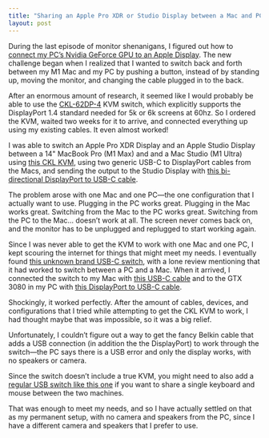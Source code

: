 ```yaml
---
title: "Sharing an Apple Pro XDR or Studio Display between a Mac and PC"
layout: post
---
```

During the last episode of monitor shenanigans, I figured out how to [connect my PC’s Nvidia GeForce GPU to an Apple Display](/2022/10/24/apple-studio-display-from-a-pc-without-thunderbolt). The new challenge began when I realized that I wanted to switch back and forth between my M1 Mac and my PC by pushing a button, instead of by standing up, moving the monitor, and changing the cable plugged in to the back.

After an enormous amount of research, it seemed like I would probably be able to use the [CKL-62DP-4](https://cklkvm.com/products/ckl-2-port-usb-3-0-kvm-switch-displayport-1-4-8k-30hz-for-2-computers-1-monitor-pc-screen-keyboard-mouse-peripheral-audio-sharing-selector-box-with-all-cables-62dp-4) KVM switch, which explicitly supports the DisplayPort 1.4 standard needed for 5k or 6k screens at 60hz. So I ordered the KVM, waited two weeks for it to arrive, and connected everything up using my existing cables. It even almost worked!

I was able to switch an Apple Pro XDR Display and an Apple Studio Display between a 14" MacBook Pro (M1 Max) and and a Mac Studio (M1 Ultra) using [this CKL KVM](https://cklkvm.com/products/ckl-2-port-usb-3-0-kvm-switch-displayport-1-4-8k-30hz-for-2-computers-1-monitor-pc-screen-keyboard-mouse-peripheral-audio-sharing-selector-box-with-all-cables-62dp-4), using two generic USB-C to DisplayPort cables from the Macs, and sending the output to the Studio Display with [this bi-directional DisplayPort to USB-C cable](https://rads.stackoverflow.com/amzn/click/com/B08BY78C42).

The problem arose with one Mac and one PC—the one configuration that I actually want to use. Plugging in the PC works great. Plugging in the Mac works great. Switching from the Mac to the PC works great. Switching from the PC to the Mac… doesn’t work at all. The screen never comes back on, and the monitor has to be unplugged and replugged to start working again.

Since I was never able to get the KVM to work with one Mac and one PC, I kept scouring the internet for things that might meet my needs. I eventually found [this unknown brand USB-C switch](https://rads.stackoverflow.com/amzn/click/com/B092VHC166), with a lone review mentioning that it had worked to switch between a PC and a Mac. When it arrived, I connected the switch to my Mac with [this USB-C cable](https://rads.stackoverflow.com/amzn/click/com/B07X31FG6Z) and to the GTX 3080 in my PC with [this DisplayPort to USB-C cable](https://rads.stackoverflow.com/amzn/click/com/B07R1NBCXK).

Shockingly, it worked perfectly. After the amount of cables, devices, and configurations that I tried while attempting to get the CKL KVM to work, I had thought maybe that was impossible, so it was a big relief.

Unfortunately, I couldn’t figure out a way to get the fancy Belkin cable that adds a USB connection (in addition the the DisplayPort) to work through the switch—the PC says there is a USB error and only the display works, with no speakers or camera.

Since the switch doesn’t include a true KVM, you might need to also add a [regular USB switch like this one]([https://www.amazon.com/UGREEN-Selector-Computers-Peripheral-One-Button/dp/B01MXXQKGM]) if you want to share a single keyboard and mouse between the two machines.

That was enough to meet my needs, and so I have actually settled on that as my permanent setup, with no camera and speakers from the PC, since I have a different camera and speakers that I prefer to use.
